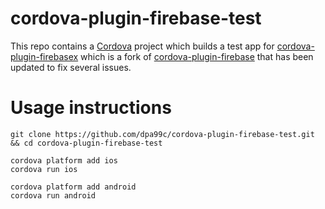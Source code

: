 cordova-plugin-firebase-test
============================

This repo contains a [Cordova](http://cordova.apache.org/) project which builds a test app for [cordova-plugin-firebasex](https://github.com/dpa99c/cordova-plugin-firebase) which is a fork of [cordova-plugin-firebase](https://github.com/arnesson/cordova-plugin-firebase) that has been updated to fix several issues.


# Usage instructions

    git clone https://github.com/dpa99c/cordova-plugin-firebase-test.git && cd cordova-plugin-firebase-test
    
    cordova platform add ios
    cordova run ios
    
    cordova platform add android
    cordova run android
